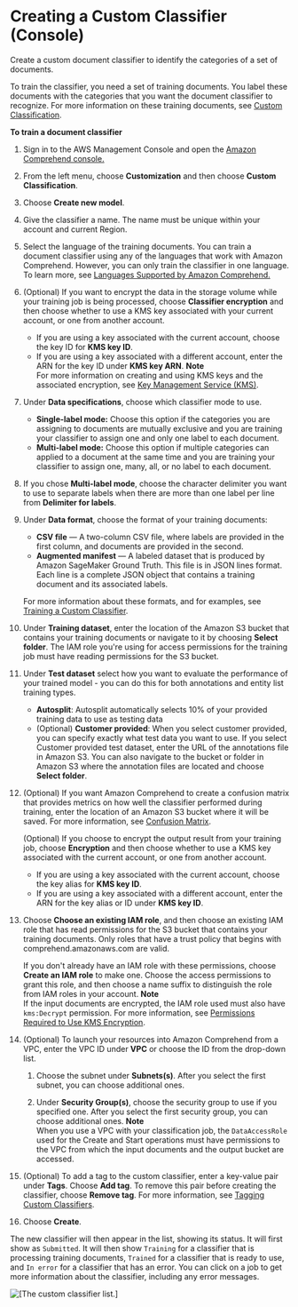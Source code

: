# Creating a Custom Classifier \(Console\)<a name="getting-started-console-classifier"></a>

Create a custom document classifier to identify the categories of a set of documents\.

To train the classifier, you need a set of training documents\. You label these documents with the categories that you want the document classifier to recognize\. For more information on these training documents, see [Custom Classification](how-document-classification.md)\.

**To train a document classifier**

1. Sign in to the AWS Management Console and open the [Amazon Comprehend console\.](https://console.aws.amazon.com/comprehend/home?region=us-east-1#api-explorer:)

1. From the left menu, choose **Customization** and then choose **Custom Classification**\.

1. Choose **Create new model**\.

1. Give the classifier a name\. The name must be unique within your account and current Region\.

1. Select the language of the training documents\. You can train a document classifier using any of the languages that work with Amazon Comprehend\. However, you can only train the classifier in one language\. To learn more, see [Languages Supported by Amazon Comprehend\.](supported-languages.md) 

1. \(Optional\) If you want to encrypt the data in the storage volume while your training job is being processed, choose **Classifier encryption** and then choose whether to use a KMS key associated with your current account, or one from another account\.
   + If you are using a key associated with the current account, choose the key ID for **KMS key ID**\.
   + If you are using a key associated with a different account, enter the ARN for the key ID under **KMS key ARN**\.
**Note**  
For more information on creating and using KMS keys and the associated encryption, see [Key Management Service \(KMS\)](https://docs.aws.amazon.com/kms/latest/developerguide/overview.html)\.

1. Under **Data specifications**, choose which classifier mode to use\.
   + **Single\-label mode:** Choose this option if the categories you are assigning to documents are mutually exclusive and you are training your classifier to assign one and only one label to each document\.
   + **Multi\-label mode:** Choose this option if multiple categories can applied to a document at the same time and you are training your classifier to assign one, many, all, or no label to each document\. 

1. If you chose **Multi\-label mode**, choose the character delimiter you want to use to separate labels when there are more than one label per line from **Delimiter for labels**\.

1. Under **Data format**, choose the format of your training documents:
   + **CSV file** — A two\-column CSV file, where labels are provided in the first column, and documents are provided in the second\.
   + **Augmented manifest** — A labeled dataset that is produced by Amazon SageMaker Ground Truth\. This file is in JSON lines format\. Each line is a complete JSON object that contains a training document and its associated labels\.

   For more information about these formats, and for examples, see [Training a Custom Classifier](how-document-classification-training.md)\.

1. Under **Training dataset**, enter the location of the Amazon S3 bucket that contains your training documents or navigate to it by choosing **Select folder**\. The IAM role you're using for access permissions for the training job must have reading permissions for the S3 bucket\. 

1. Under **Test dataset** select how you want to evaluate the performance of your trained model \- you can do this for both annotations and entity list training types\.
   + **Autosplit**: Autosplit automatically selects 10% of your provided training data to use as testing data 
   + \(Optional\) **Customer provided**: When you select customer provided, you can specify exactly what test data you want to use\. If you select Customer provided test dataset, enter the URL of the annotations file in Amazon S3\. You can also navigate to the bucket or folder in Amazon S3 where the annotation files are located and choose **Select folder**\.

1. \(Optional\) If you want Amazon Comprehend to create a confusion matrix that provides metrics on how well the classifier performed during training, enter the location of an Amazon S3 bucket where it will be saved\. For more information, see [Confusion Matrix](conf-matrix.md)\.

   \(Optional\) If you choose to encrypt the output result from your training job, choose **Encryption** and then choose whether to use a KMS key associated with the current account, or one from another account\.
   + If you are using a key associated with the current account, choose the key alias for **KMS key ID**\.
   + If you are using a key associated with a different account, enter the ARN for the key alias or ID under **KMS key ID**\.

1. Choose **Choose an existing IAM role**, and then choose an existing IAM role that has read permissions for the S3 bucket that contains your training documents\. Only roles that have a trust policy that begins with comprehend\.amazonaws\.com are valid\.

   If you don't already have an IAM role with these permissions, choose **Create an IAM role** to make one\. Choose the access permissions to grant this role, and then choose a name suffix to distinguish the role from IAM roles in your account\.
**Note**  
If the input documents are encrypted, the IAM role used must also have `kms:Decrypt` permission\. For more information, see [Permissions Required to Use KMS Encryption](access-control-managing-permissions.md#auth-kms-permissions)\.

1. \(Optional\) To launch your resources into Amazon Comprehend from a VPC, enter the VPC ID under **VPC** or choose the ID from the drop\-down list\. 

   1. Choose the subnet under **Subnets\(s\)**\. After you select the first subnet, you can choose additional ones\.

   1. Under **Security Group\(s\)**, choose the security group to use if you specified one\. After you select the first security group, you can choose additional ones\.
**Note**  
When you use a VPC with your classification job, the `DataAccessRole` used for the Create and Start operations must have permissions to the VPC from which the input documents and the output bucket are accessed\.

1. \(Optional\) To add a tag to the custom classifier, enter a key\-value pair under **Tags**\. Choose **Add tag**\. To remove this pair before creating the classifier, choose **Remove tag**\. For more information, see [Tagging Custom Classifiers](class-tagging.md)\.

1. Choose **Create**\.

The new classifier will then appear in the list, showing its status\. It will first show as `Submitted`\. It will then show `Training` for a classifier that is processing training documents, `Trained` for a classifier that is ready to use, and `In error` for a classifier that has an error\. You can click on a job to get more information about the classifier, including any error messages\.

![\[The custom classifier list.\]](http://docs.aws.amazon.com/comprehend/latest/dg/images/class-list.png)